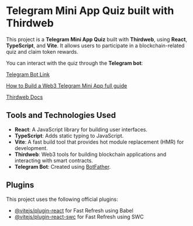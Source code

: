 # Telegram Mini App Quiz built with Thirdweb

This project is a **Telegram Mini App Quiz** built with **Thirdweb**, using **React**, **TypeScript**, and **Vite**. It allows users to participate in a blockchain-related quiz and claim token rewards.

You can interact with the quiz through the **Telegram bot**:  

[Telegram Bot Link](https://t.me/thirdwebQuiz_bot/telegramQuiz)

[How to Build a Web3 Telegram Mini App full guide](https://blog.thirdweb.com/guides/build-web3-telegram-mini-game/)

[Thirdweb Docs](https://portal.thirdweb.com/)

## Tools and Technologies Used

- **React**: A JavaScript library for building user interfaces.
- **TypeScript**: Adds static typing to JavaScript.
- **Vite**: A fast build tool that provides hot module replacement (HMR) for development.
- **Thirdweb**: Web3 tools for building blockchain applications and interacting with smart contracts.
- **Telegram Bot**: Created using [BotFather](https://telegram.me/BotFather).

## Plugins

This project uses the following official plugins:

- [@vitejs/plugin-react](https://github.com/vitejs/vite-plugin-react/blob/main/packages/plugin-react/README.md) for Fast Refresh using Babel
- [@vitejs/plugin-react-swc](https://github.com/vitejs/vite-plugin-react-swc) for Fast Refresh using SWC
